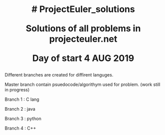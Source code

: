 <h1 align="center">
<br/>
# ProjectEuler_solutions

Solutions of all problems in projecteuler.net
  
**Day of start 4 AUG 2019**
</h1>

Different branches are created for diffirent languges.

Master branch contain psuedocode/algorithym used for problem. (work still in progress)

Branch 1 : C lang

Branch 2 : java

Branch 3 : python

Branch 4 : C++

